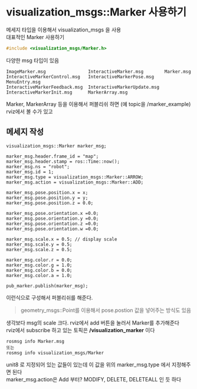 
# visualization_msgs::Marker 사용하기

메세지 타입을 이용해서 visualization_msgs 을 사용   
대표적인 Marker 사용하기
```cpp
#include <visualization_msgs/Marker.h>
```

다양한 msg 타입이 있음   
```
ImageMarker.msg                InteractiveMarker.msg        Marker.msg
InteractiveMarkerControl.msg   InteractiveMarkerPose.msg    MenuEntry.msg
InteractiveMarkerFeedback.msg  InteractiveMarkerUpdate.msg
InteractiveMarkerInit.msg      MarkerArray.msg
```

Marker,  MarkerArray 등을 이용해서 퍼블리쉬 하면 (예 topic을 /marker_example) rviz에서 볼 수가 있고   

## 메세지 작성

```
visualization_msgs::Marker marker_msg;

marker_msg.header.frame_id = "map";
marker_msg.header.stamp = ros::Time::now();
marker_msg.ns = "robot";
marker_msg.id = 1;
marker_msg.type = visualization_msgs::Marker::ARROW;
marker_msg.action = visualization_msgs::Marker::ADD;

marker_msg.pose.position.x = x;
marker_msg.pose.position.y = y;
marker_msg.pose.position.z = 0.0;

marker_msg.pose.orientation.x =0.0;
marker_msg.pose.orientation.y =0.0;
marker_msg.pose.orientation.z =0.0;
marker_msg.pose.orientation.w =0.0;

marker_msg.scale.x = 0.5; // display scale
marker_msg.scale.y = 0.5;
marker_msg.scale.z = 0.5;

marker_msg.color.r = 0.0;
marker_msg.color.g = 1.0;
marker_msg.color.b = 0.0;
marker_msg.color.a = 1.0;

pub_marker.publish(marker_msg);

```

이런식으로 구성해서 퍼블리쉬를 해준다.   

> geometry_msgs::Point를 이용해서 pose.postion 값을 넣어주는 방식도 있음


생각보다 msg의 scale 크다. rviz에서 add 버튼을 눌러서 Marker를 추가해준다   
rviz에서 subscribe 하고 있는 토픽은 **/visualization_marker** 이다




```
rosmsg info Marker.msg
또는 
rosmsg info visualization_msgs/Marker
```

unit8 로 지정되어 있는 값들이 있는데  이 값을 위의 marker_msg.type 에서 지정해주면 된다     
marker_msg.action은 Add 부터? MODIFY, DELETE, DELETEALL 인 듯 하다  


